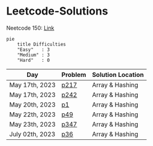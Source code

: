 # Leetcode-Solutions

Neetcode 150: [Link](https://neetcode.io/practice)

```mermaid
pie
    title Difficulties
    "Easy"   : 3
    "Medium" : 3
    "Hard"   : 0
```

| Day             | Problem                                                        | Solution Location |
| --------------- | -------------------------------------------------------------- | ----------------- |
| May 17th, 2023  | [p217](https://leetcode.com/problems/contains-duplicate/)      | Array & Hashing   |
| May 17th, 2023  | [p242](https://leetcode.com/problems/valid-anagram/)           | Array & Hashing   |
| May 20th, 2023  | [p1](https://leetcode.com/problems/two-sum/)                   | Array & Hashing   |
| May 22th, 2023  | [p49](https://leetcode.com/problems/group-anagrams/)           | Array & Hashing   |
| May 23th, 2023  | [p347](https://leetcode.com/problems/top-k-frequent-elements/) | Array & Hashing   |
| July 02th, 2023 | [p36](https://leetcode.com/problems/valid-sudoku/)             | Array & Hashing   |

